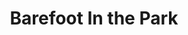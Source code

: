 ---
title: Barefoot In the Park
year: 1967
opening_date: 1967-04-14
closing_date: 1967-04-29
layout: productions
image:
image_caption:
image_credit:
playbill:
category:
details:
  Theatre: Theatre Jacksonville
  Venue: Little Theatre
cast:
  Corie Bratter: Marcy Massaniso
  Telephone Repair Man: Jerry Allen
  Delivery Man: Sam Helfrich
  Paul Bratter: Harry Hodge
  Corie's Mother, Mrs. Banks: Judith Jett
  Victor Velasco: Marshall Grauer
crew:
  Director: George Ballis
  Scenic Design: Larry Riddle
  Stage Manager: Al Gimbel
  Costumes: Lois Stewart
  Properties: 
    - Helen Roberts
    - Maria Alaracon
    - Gladys Dale
    - Lyn Lazarus
  Make-up:
    - Jan Davis
    - Mary Francis Thornhill
  Lighting:
    - Ellen Black
    - Peggy Miller
  Scenery:
    - Bob Agnew
    - Gwuyda Agnew
    - Walter Quattlebaum
    - Maria Alaracon
    - Helen Roberts
    - Gladys Dale
    - Peggy Miller
    - David Witten
    - Lyn Lazarus
    - Norman Howard
    - Charles Vance
  About the Cast notes: Jean Goodman
  Photograph of Mr. Ballis: Judith Gefter
external_links:
---